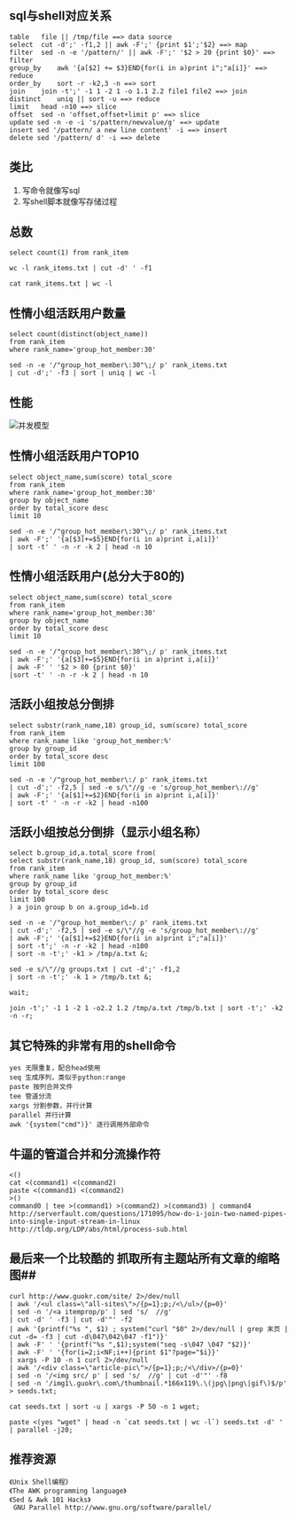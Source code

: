 ## sql与shell对应关系 ##
    table   file || /tmp/file ==> data source
    select  cut -d';' -f1,2 || awk -F';' {print $1';'$2} ==> map
    filter  sed -n -e '/pattern/' || awk -F';' '$2 > 20 {print $0}' ==> filter
    group_by    awk '{a[$2] += $3}END{for(i in a)print i";"a[i]}' ==> reduce
    order_by    sort -r -k2,3 -n ==> sort
    join    join -t';' -1 1 -2 1 -o 1.1 2.2 file1 file2 ==> join
    distinct    uniq || sort -u ==> reduce
    limit   head -n10 ==> slice
    offset  sed -n 'offset,offset+limit p' ==> slice
    update sed -n -e -i 's/pattern/newvalue/g' ==> update
    insert sed '/pattern/ a new line content' -i ==> insert
    delete sed '/pattern/ d' -i ==> delete

## 类比 ##

1. 写命令就像写sql
2. 写shell脚本就像写存储过程

## 总数  ##
    select count(1) from rank_item

    wc -l rank_items.txt | cut -d' ' -f1

    cat rank_items.txt | wc -l

## 性情小组活跃用户数量 ##
    select count(distinct(object_name))
    from rank_item
    where rank_name='group_hot_member:30'

    sed -n -e '/"group_hot_member\:30"\;/ p' rank_items.txt 
    | cut -d';' -f3 | sort | uniq | wc -l

## 性能 ##
![并发模型](http://www.plc100.com/siemens/shili/chuansongdai.files/image002.jpg)

## 性情小组活跃用户TOP10  ##

    select object_name,sum(score) total_score
    from rank_item
    where rank_name='group_hot_member:30'
    group by object_name
    order by total_score desc
    limit 10

    sed -n -e '/"group_hot_member\:30"\;/ p' rank_items.txt 
    | awk -F';' '{a[$3]+=$5}END{for(i in a)print i,a[i]}' 
    | sort -t' ' -n -r -k 2 | head -n 10

## 性情小组活跃用户(总分大于80的)  ##

    select object_name,sum(score) total_score
    from rank_item
    where rank_name='group_hot_member:30'
    group by object_name
    order by total_score desc
    limit 10

    sed -n -e '/"group_hot_member\:30"\;/ p' rank_items.txt 
    | awk -F';' '{a[$3]+=$5}END{for(i in a)print i,a[i]}' 
    | awk -F' ' '$2 > 80 {print $0}' 
    |sort -t' ' -n -r -k 2 | head -n 10

##  活跃小组按总分倒排 ##
    select substr(rank_name,18) group_id, sum(score) total_score
    from rank_item
    where rank_name like 'group_hot_member:%'
    group by group_id
    order by total_score desc
    limit 100

    sed -n -e '/"group_hot_member\:/ p' rank_items.txt 
    | cut -d';' -f2,5 | sed -e s/\"//g -e 's/group_hot_member\://g' 
    | awk -F';' '{a[$1]+=$2}END{for(i in a)print i,a[i]}' 
    | sort -t' ' -n -r -k2 | head -n100

## 活跃小组按总分倒排（显示小组名称） ##
    select b.group_id,a.total_score from(
    select substr(rank_name,18) group_id, sum(score) total_score
    from rank_item
    where rank_name like 'group_hot_member:%'
    group by group_id
    order by total_score desc
    limit 100
    ) a join group b on a.group_id=b.id

    sed -n -e '/"group_hot_member\:/ p' rank_items.txt 
    | cut -d';' -f2,5 | sed -e s/\"//g -e 's/group_hot_member\://g' 
    | awk -F';' '{a[$1]+=$2}END{for(i in a)print i";"a[i]}' 
    | sort -t';' -n -r -k2 | head -n100 
    | sort -n -t';' -k1 > /tmp/a.txt &;

    sed -e s/\"//g groups.txt | cut -d';' -f1,2 
    | sort -n -t';' -k 1 > /tmp/b.txt &;

    wait;

    join -t';' -1 1 -2 1 -o2.2 1.2 /tmp/a.txt /tmp/b.txt | sort -t';' -k2 -n -r;

## 其它特殊的非常有用的shell命令 ##
    yes 无限重复，配合head使用
    seq 生成序列，类似于python:range
    paste 按列合并文件
    tee 管道分流
    xargs 分割参数，并行计算
    parallel 并行计算
    awk '{system("cmd")}' 逐行调用外部命令

## 牛逼的管道合并和分流操作符 ##
    <()
    cat <(command1) <(command2)
    paste <(command1) <(command2)
    >()
    command0 | tee >(command1) >(command2) >(command3) | command4
    http://serverfault.com/questions/171095/how-do-i-join-two-named-pipes-into-single-input-stream-in-linux
    http://tldp.org/LDP/abs/html/process-sub.html

## 最后来一个比较酷的 抓取所有主题站所有文章的缩略图##
    curl http://www.guokr.com/site/ 2>/dev/null 
    | awk '/<ul class=\"all-sites\">/{p=1};p;/<\/ul>/{p=0}' 
    | sed -n '/<a itemprop/p' | sed 's/  //g' 
    | cut -d' ' -f3 | cut -d'"' -f2 
    | awk '{printf("%s ", $1) ; system("curl "$0" 2>/dev/null | grep 末页 | cut -d= -f3 | cut -d\047\042\047 -f1")}' 
    | awk -F' ' '{printf("%s ",$1);system("seq -s\047 \047 "$2)}' 
    | awk -F' ' '{for(i=2;i<NF;i++){print $1"?page="$i}}' 
    | xargs -P 10 -n 1 curl 2>/dev/null 
    | awk '/<div class=\"article-pic\">/{p=1};p;/<\/div>/{p=0}' 
    | sed -n '/<img src/ p' | sed 's/  //g' | cut -d'"' -f8 
    | sed -n '/img1\.guokr\.com\/thumbnail.*166x119\.\(jpg\|png\|gif\)$/p' > seeds.txt;

    cat seeds.txt | sort -u | xargs -P 50 -n 1 wget;

    paste <(yes "wget" | head -n `cat seeds.txt | wc -l`) seeds.txt -d' ' | parallel -j20;

## 推荐资源 ##
    《Unix Shell编程》
    《The AWK programming language》
    《Sed & Awk 101 Hacks》
     GNU Parallel http://www.gnu.org/software/parallel/
